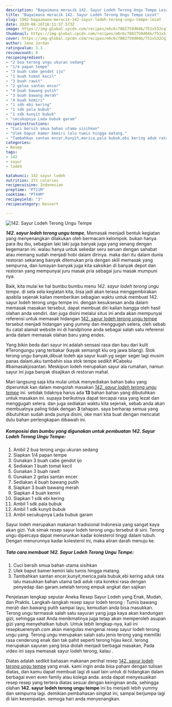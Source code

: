 ```yaml
---
description: "Bagaimana meracik 142. Sayur Lodeh Terong Ungu Tempe Lezat"
title: "Bagaimana meracik 142. Sayur Lodeh Terong Ungu Tempe Lezat"
slug: 1902-bagaimana-meracik-142-sayur-lodeh-terong-ungu-tempe-lezat
date: 2020-08-16T16:11:57.573Z
image: https://img-global.cpcdn.com/recipes/e6c6c7882759d04b/751x532cq70/142-sayur-lodeh-terong-ungu-tempe-foto-resep-utama.jpg
thumbnail: https://img-global.cpcdn.com/recipes/e6c6c7882759d04b/751x532cq70/142-sayur-lodeh-terong-ungu-tempe-foto-resep-utama.jpg
cover: https://img-global.cpcdn.com/recipes/e6c6c7882759d04b/751x532cq70/142-sayur-lodeh-terong-ungu-tempe-foto-resep-utama.jpg
author: Jane Jordan
ratingvalue: 3.3
reviewcount: 8
recipeingredient:
- "2 bua terong ungu ukuran sedang"
- "1/4 papan tempe"
- "3 buah cabe gendot ijo"
- "1 buah tomat kecil"
- "3 buah rawit"
- "2 gelas santan encer"
- "4 buah bawang putih"
- "3 buah bawang merah"
- "4 buah kemiri"
- "1 sdk ebi kering"
- "1 sdk pala bubuk"
- "1 sdk kunyit bubuk"
- "secukupnya Lada bubuk garam"
recipeinstructions:
- "Cuci bersih smua bahan utama sisihkan"
- "Ulek baput bamer kemiri lalu tumis hingga matang."
- "Tambahkan santan encer,kunyit,merica,pala bubuk,ebi kering aduk rata lalu masukkan bahan utama tadi aduk rata koreksi rasa dengan penyedap dan garam.setelah terong empuk angkat dan sajikan"
categories:
- Resep
tags:
- 142
- sayur
- lodeh

katakunci: 142 sayur lodeh 
nutrition: 271 calories
recipecuisine: Indonesian
preptime: "PT11M"
cooktime: "PT49M"
recipeyield: "3"
recipecategory: Dessert

---
```



![142. Sayur Lodeh Terong Ungu Tempe](https://img-global.cpcdn.com/recipes/e6c6c7882759d04b/751x532cq70/142-sayur-lodeh-terong-ungu-tempe-foto-resep-utama.jpg)

<b><i>142. sayur lodeh terong ungu tempe</i></b>, Memasak menjadi bentuk kegiatan yang menyenangkan dilakukan oleh bermacam kelompok. bukan hanya para ibu ibu, sebagian laki laki juga banyak juga yang senang dengan kegemaran ini. walau hanya untuk sekedar seru seruan dengan sahabat atau memang sudah menjadi hobi dalam dirinya. maka dari itu dalam dunia restoran sekarang banyak ditemukan pria dengan skill memasak yang sempurna, dan lumayan banyak juga kita saksikan di banyak depot dan restoran yang mempunyai juru masak pria sebagai juru masak mumpuni nya.

Baik, kita mulai ke hal bumbu bumbu menu <i>142. sayur lodeh terong ungu tempe</i>. di sela sela kegiatan kita, bisa jadi akan terasa menggembirakan apabila sejenak kalian memberikan sebagian waktu untuk membuat 142. sayur lodeh terong ungu tempe ini. dengan kesuksesan anda dalam memasak masakan tersebut, dapat membuat diri kalian bangga oleh hasil olahan anda sendiri. dan juga disini melalui situs ini anda akan mempunyai referensi untuk memasak hidangan <u>142. sayur lodeh terong ungu tempe</u> tersebut menjadi hidangan yang yummy dan menggugah selera, oleh sebab itu catat alamat website ini di handphone anda sebagai salah satu referensi anda dalam memasak olahan baru yang endes.

Yang bikin beda dari sayur ini adalah sensasi rasa dan bau dari kulit #Terongungu yang terbakar (kayak semangit klu org jawa bilang). Stok terong ungu banyak,dibuat lodeh aja sayur kuah yg seger seger lagi musim panas dalam.aku tambahin sisa stok tempe sedikit #Cabeku #bamasakjosantan. Meskipun lodeh merupakan sayur ala rumahan, namun sayur ini juga banyak disajikan di restoran mahal.


Mari langsung saja kita mulai untuk menyediakan bahan baku yang diperuntuk kan dalam mengolah masakan <u><i>142. sayur lodeh terong ungu tempe</i></u> ini. setidak tidaknya harus ada <b>13</b> bahan bahan yang dibutuhkan untuk masakan ini. supaya berikutnya dapat tercapai rasa yang lezat dan menggugah selera. dan juga sediakan waktu kita sejenak, sebab anda akan membuatnya paling tidak dengan <b>3</b> tahapan. saya berharap semua yang dibutuhkan sudah anda punya disini, oke mari kita buat dengan mencatat dulu bahan perlengkapan dibawah ini.

<!--inarticleads1-->

##### Komposisi dan bumbu yang digunakan untuk pembuatan 142. Sayur Lodeh Terong Ungu Tempe:

1. Ambil 2 bua terong ungu ukuran sedang
1. Siapkan 1/4 papan tempe
1. Gunakan 3 buah cabe gendot ijo
1. Sediakan 1 buah tomat kecil
1. Gunakan 3 buah rawit
1. Gunakan 2 gelas santan encer
1. Sediakan 4 buah bawang putih
1. Siapkan 3 buah bawang merah
1. Siapkan 4 buah kemiri
1. Siapkan 1 sdk ebi kering
1. Ambil 1 sdk pala bubuk
1. Ambil 1 sdk kunyit bubuk
1. Ambil secukupnya Lada bubuk garam


Sayur lodeh merupakan makanan tradisional Indonesia yang sangat kaya akan gizi. Yuk simak resep sayur lodeh terong ungu tersebut di sini. Terong ungu dipercaya dapat menurunkan kadar kolesterol tinggi dalam tubuh. Dengan menurunnya kadar kolesterol ini, maka aliran darah menuju ke. 

<!--inarticleads2-->

##### Tata cara membuat 142. Sayur Lodeh Terong Ungu Tempe:

1. Cuci bersih smua bahan utama sisihkan
1. Ulek baput bamer kemiri lalu tumis hingga matang.
1. Tambahkan santan encer,kunyit,merica,pala bubuk,ebi kering aduk rata lalu masukkan bahan utama tadi aduk rata koreksi rasa dengan penyedap dan garam.setelah terong empuk angkat dan sajikan


Penjelasan lengkap seputar Aneka Resep Sayur Lodeh yang Enak, Mudah, dan Praktis. Langkah-langkah resep sayur lodeh terong : Tumis bawang merah dan bawang putih sampai layu, kemudian anda bisa masukkan. Terong ungu termasuk salah satu sayuran yang juga kaya akan kandungan gizi, sehingga saat Anda menikmatinya juga tetap akan memperoleh asupan gizi yang menyehatkan tubuh. Untuk lebih lengkap-nya, kali ini resepkuerenyah.com akan mengulas mengenai resep sayur lodeh terong ungu yang. Terong ungu merupakan salah satu jenis terong yang memiliki rasa cenderung enak dan tak pahit seperti terong hijau kecil. terong merupakan sayuran yang bisa diolah menjadi berbagai masakan, Pada video ini saya memasak sayur lodeh terong, kalau . 

Diatas adalah sedikit bahasan makanan perihal resep <u>142. sayur lodeh terong ungu tempe</u> yang enak. kami ingin anda bisa paham dengan tulisan diatas, dan kamu dapat membuat lagi di saat lain untuk di hidangkan dalam berbagai even even family atau kolega anda. anda dapat menyesuaikan resep resep yang tertera diatas sesuai dengan keinginan anda, sehingga olahan <b>142. sayur lodeh terong ungu tempe</b> ini bs menjadi lebih yummy dan sempurna lagi. demikian pembahasan singkat ini, sampai berjumpa lagi di lain kesempatan. semoga hari anda menyenangkan.

